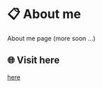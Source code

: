#  :clipboard: About me
About me page (more soon ...)

## :globe_with_meridians: Visit here
[here](https://starshums.github.io/)
